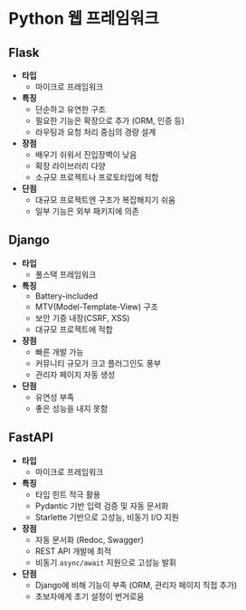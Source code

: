 # Python 웹 프레임워크
## Flask
- **타입**
  - 마이크로 프레임워크
- **특징**
  - 단순하고 유연한 구조
  - 필요한 기능은 확장으로 추가 (ORM, 인증 등)
  - 라우팅과 요청 처리 중심의 경량 설계
- **장점**
  - 배우기 쉬워서 진입장벽이 낮음
  - 확장 라이브러리 다양
  - 소규모 프로젝트나 프로토타입에 적합
- **단점**
  - 대규모 프로젝트엔 구조가 복잡해지기 쉬움
  - 일부 기능은 외부 패키지에 의존


## Django
- **타입**
  - 풀스택 프레임워크
- **특징**
  - Battery-included
  - MTV(Model-Template-View) 구조
  - 보안 기증 내장(CSRF, XSS)
  - 대규모 프로젝트에 적합
- **장점**
  - 빠른 개발 가능
  - 커뮤니티 규모가 크고 플러그인도 풍부
  - 관리자 페이지 자동 생성
- **단점**
  - 유연성 부족
  - 좋은 성능을 내지 못함


## FastAPI
- **타입**
  - 마이크로 프레임워크
- **특징**
  - 타입 힌트 적극 활용
  - Pydantic 기반 입력 검증 및 자동 문서화
  - Starlette 기반으로 고성능, 비동기 I/O 지원
- **장점**
  - 자동 문서화 (Redoc, Swagger)
  - REST API 개발에 최적
  - 비동기 ```async/await``` 지원으로 고성능 발휘
- **단점**
  - Django에 비해 기능이 부족 (ORM, 관리자 페이지 직접 추가)
  - 초보자에게 초기 설정이 번거로움
